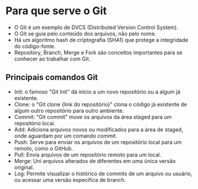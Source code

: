 # Para que serve o Git

- O Git é um exemplo de DVCS (Distributed Version Control System).
- O Git se guia pelo conteúdo dos arquivos, não pelo nome.
- Há um algoritmo hash de criptografia (SHA1) que protege a integridade do código-fonte.
- Repository, Branch, Merge e Fork são conceitos importantes para se conhecer ao trabalhar com Git. 

## Principais comandos Git

- Init: o famoso "Git Init" dá início a um novo repositório ou a algum já existente.
- Clone: o "Git clone {link do repositório}" clona o código já existente de algum outro repositório para outro ambiente.
- Commit: "Git commit" move os arquivos da área staged para um repositório local.
- Add: Adiciona arquivos novos ou modificados para a área de staged, onde aguardam por um comando commit.
- Push: Serve para enviar os arquivos de um repositório local para um remoto, como o GitHub.
- Pull: Envia arquivos de um repositório remoto para um local.
- Merge: Uni arquivos alterados de diferentes em uma única versão original. 
- Log: Permite visualizar o histórico de commits de um arquivo ou usuário, ou acessar uma versão específica de branch.
